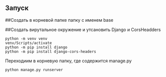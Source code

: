 ## Запуск
##Создать в корневой папке папку с именем base


##Создать вирутальное окружение и утсановить Django и CorsHeadders

```
python -m venv venv
venv/Scripts/activate
python -m pip install django
python -m pip install django-cors-headers
```
Переходиим в корневую папку, где содержится manage.py
```
python manage.py runserver
```

